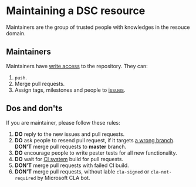 # Maintaining a DSC resource

Maintainers are the group of trusted people with knowledges in the resouce domain.

## Maintainers

Maintainers have [write access](https://help.github.com/articles/permission-levels-for-an-organization-repository/) to the repository.
They can:

1. `push`.
2. Merge pull requests.
3. Assign tags, milestones and people to [issues](https://guides.github.com/features/issues/).

## Dos and don'ts

If you are maintainer, please follow these rules:

1. **DO** reply to the new issues and pull requests.
1. **DO** ask people to resend pull request, if it targets [a wrong branch](CONTRIBUTING.md#lifecycle-of-a-pull-reqeust).
**DON'T** merge pull requests to **master** branch.
1. **DO** encourage people to write pester tests for all new functionality.
1. **DO** wait for [CI system](CONTRIBUTING.md#appveyor) build for pull requests.
1. **DON'T** merge pull requests with failed CI build.
1. **DON'T** merge pull requests, without lable `cla-signed` or `cla-not-required` by Microsoft CLA bot.

